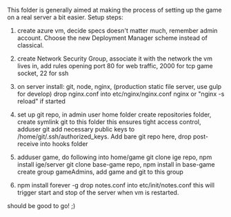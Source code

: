 This folder is generally aimed at making the process of setting up the game on a real server a bit easier. Setup steps:

1. create azure vm, decide specs doesn't matter much, remember admin account. Choose the new Deployment Manager scheme instead of classical.
2. create Network Security Group, associate it with the network the vm lives in, add rules opening port 80 for web traffic, 2000 for tcp game socket, 22 for ssh
3. on server install:
git,
node,
nginx, (production static file server, use gulp for develop)
drop nginx.conf into etc/nginx/nginx.conf
nginx or "nginx -s reload" if started

4. set up git repo, in admin user home folder create repositories folder,
create symlink git to this folder this ensures tight access control, adduser git add necessary public keys to /home/git/.ssh/authorized_keys. Add bare git repo here, drop post-receive into hooks folder

5. adduser game, do following into home/game
git clone ige repo, npm install ige/server
git clone base-game repo, npm install in base-game
create group gameAdmins, add game and git to this group

6. npm install forever -g
drop notes.conf into etc/init/notes.conf this will trigger start and stop of the server when vm is restarted.

should be good to go! ;)
